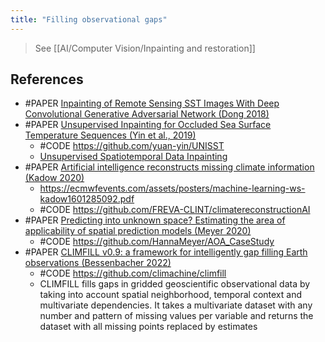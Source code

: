 ```yaml
---
title: "Filling observational gaps"
---
```


> See [[AI/Computer Vision/Inpainting and restoration]]

## References
- #PAPER [Inpainting of Remote Sensing SST Images With Deep Convolutional Generative Adversarial Network (Dong 2018)](https://ieeexplore.ieee.org/document/8480867/authors#authors)
- #PAPER [Unsupervised Inpainting for Occluded Sea Surface Temperature Sequences (Yin et al., 2019)](https://ieeexplore.ieee.org/document/8019401)
	- #CODE https://github.com/yuan-yin/UNISST 
	- [Unsupervised Spatiotemporal Data Inpainting](https://openreview.net/forum?id=rylqmxBKvH)
- #PAPER [Artificial intelligence reconstructs missing climate information (Kadow 2020)](https://doi.org/10.1038/s41561-020-0582-5)
	- https://ecmwfevents.com/assets/posters/machine-learning-ws-kadow1601285092.pdf
	- #CODE https://github.com/FREVA-CLINT/climatereconstructionAI
- #PAPER [Predicting into unknown space? Estimating the area of applicability of spatial prediction models (Meyer 2020)](https://arxiv.org/abs/2005.07939)
	- #CODE https://github.com/HannaMeyer/AOA_CaseStudy
- #PAPER [CLIMFILL v0.9: a framework for intelligently gap filling Earth observations (Bessenbacher 2022)](https://gmd.copernicus.org/articles/15/4569/2022/)
	- #CODE https://github.com/climachine/climfill
	- CLIMFILL fills gaps in gridded geoscientific observational data by taking into account spatial neighborhood, temporal context and multivariate dependencies. It takes a multivariate dataset with any number and pattern of missing values per variable and returns the dataset with all missing points replaced by estimates